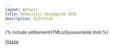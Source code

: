 ```yaml
---
layout: default
title: Választási névjegyzék 2022
description: Győrtelek
---
```


{% include settlementHTMLs/Gyooxxrtelek.html %}

[Vissza](./)